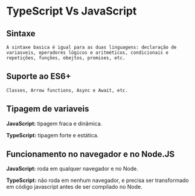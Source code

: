 # TypeScript Vs JavaScript

## Sintaxe
    A sintaxe basica é igual para as duas linguagens: declaração de
    variasveis, operadores lógicos e aritméticos, condicionais e 
    repetições, funções, obejtos, promises, etc.

## Suporte ao ES6+ 
    Classes, Arrow functions, Async e Await, etc.

## Tipagem de variaveis 

**JavaScript:** tipagem fraca e dinâmica.

**TypeScript:** tipagem forte e estática.

## Funcionamento no navegador e no Node.JS

**JavaScript:** roda em qualquer navegador e no Node.

**TypeScript:** não roda em nenhum navegador, e precisa ser transformado em código javascript antes de ser compilado no Node.